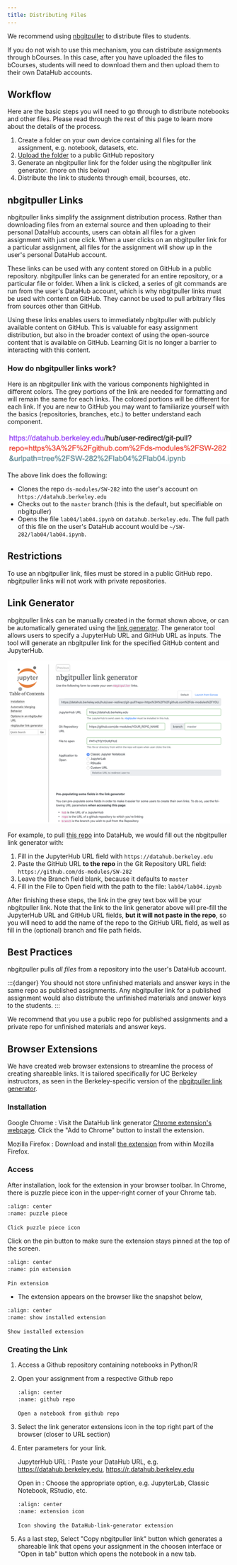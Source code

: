 ```yaml
---
title: Distributing Files
---
```


We recommend using [nbgitpuller](https://nbgitpuller.readthedocs.io) to
distribute files to students.

If you do not wish to use this mechanism, you can distribute assignments
through bCourses. In this case, after you have uploaded the files to bCourses,
students will need to download them and then upload them to their own
DataHub accounts.

## Workflow

Here are the basic steps you will need to go through to distribute notebooks
and other files. Please read through the rest of this page to learn more about
the details of the process.

1. Create a folder on your own device containing all files for the assignment, e.g. notebook, datasets, etc.
1. [Upload the folder](pushing-to-github.md) to a public GitHub repository
1. Generate an nbgitpuller link for the folder using the nbgitpuller link generator. (more on this below)
1. Distribute the link to students through email, bcourses, etc.

## nbgitpuller Links

nbgitpuller links simplify the assignment distribution process. Rather than
downloading files from an external source and then uploading to their personal
DataHub accounts, users can obtain all files for a given assignment with
just one click. When a user clicks on an nbgitpuller link for a particular
assignment, all files for the assignment will show up in the user's personal
DataHub account.

These links can be used with any content stored on GitHub in a public
repository. nbgitpuller links can be generated for an entire repository, or a
particular file or folder. When a link is clicked, a series of git commands are
run from the user's DataHub account, which is why nbgitpuller links must be
used with content on GitHub. They cannot be used to pull arbitrary files from
sources other than GitHub.

Using these links enables users to immediately nbgitpuller with publicly
available content on GitHub. This is valuable for easy assignment distribution,
but also in the broader context of using the open-source content that is
available on GitHub. Learning Git is no longer a barrier to interacting with
this content.

### How do nbgitpuller links work?

Here is an nbgitpuller link with the various components highlighted in different colors. The grey portions of the link are needed for formatting and will remain the same for each links. The colored portions will be different for each link. If you are new to GitHub you may want to familiarize yourself with the basics (repositories, branches, etc.) to better understand each component.

![link components](link-components.png)

The above link does the following:

* Clones the repo `ds-modules/SW-282` into the user's account on `https://datahub.berkeley.edu`
* Checks out to the `master` branch (this is the default, but specifiable on nbgitpuller)
* Opens the file `lab04/lab04.ipynb` on `datahub.berkeley.edu`. The full path of this file on the user's DataHub account would be `~/SW-282/lab04/lab04.ipynb`.

## Restrictions

To use an nbgitpuller link, files must be stored in a public GitHub repo.
nbgitpuller links will not work with private repositories.

## Link Generator

nbgitpuller links can be manually created in the format shown above, or can be automatically generated using the [link generator](https://jupyterhub.github.io/nbgitpuller/link?hub=https://datahub.berkeley.edu&repo=https://github.com/ds-modules/). The generator tool allows users to specify a JupyterHub URL and GitHub URL as inputs. The tool will generate an nbgitpuller link for the specified GitHub content and JupyterHub.

![nbgitpuller](nbgitpuller.png)

For example, to pull [this repo](https://github.com/ds-modules/SW-282/tree/master/lab04/lab04.ipynb) into DataHub, we would fill out the nbgitpuller link generator with:

1. Fill in the JupyterHub URL field with `https://datahub.berkeley.edu`
2. Paste the GitHub URL **to the repo** in the Git Repository URL field: `https://github.com/ds-modules/SW-282`
3. Leave the Branch field blank, because it defaults to `master`
4. Fill in the File to Open field with the path to the file: `lab04/lab04.ipynb`

After finishing these steps, the link in the grey text box will be your nbgitpuller link. Note that the link to the link generator above will pre-fill the JupyterHub URL and GitHub URL fields, **but it will not paste in the repo**, so you will need to add the name of the repo to the GitHub URL field, as well as fill in the (optional) branch and file path fields.

## Best Practices

nbgitpuller pulls _all files_ from a repository into the user's DataHub account.

:::{danger}
You should not store unfinished materials and answer keys in the same repo as
published assignments. Any nbgitpuller link for a published assignment would
also distribute the unfinished materials and answer keys to the students.
:::


We recommend that you use a public repo for published assignments and a private repo for unfinished materials and answer keys.

## Browser Extensions

We have created web browser extensions to streamline the process of creating shareable links. It is tailored specifically for UC Berkeley instructors, as seen in the Berkeley-specific version of the [nbgitpuller link generator](https://github.com/berkeley-dsep-infra/nbgitpuller-link-generator-webextension).

### Installation

Google Chrome
: Visit the DataHub link generator [Chrome extension's
webpage](https://chromewebstore.google.com/detail/datahub-link-generator/ijbgangngghdanhcnaliiobbiffocahf?hl=en).
Click the "Add to Chrome" button to install the extension.

Mozilla Firefox
: Download and install [the
extension](https://addons.mozilla.org/en-US/firefox/addon/nbgitpuller-link-generator)
from within Mozilla Firefox.


### Access

After installation, look for the extension in your browser toolbar. In Chrome, there is puzzle piece icon in the upper-right corner of your Chrome tab.

```{figure} ../images/link-generator.png
:align: center
:name: puzzle piece

Click puzzle piece icon
``` 

Click on the pin button to make sure the extension stays pinned at the top of the screen.

```{figure} ../images/pin-extension.png
:align: center
:name: pin extension

Pin extension
``` 

- The extension appears on the browser like the snapshot below,

```{figure} ../images/installed-extension.png
:align: center
:name: show installed extension

Show installed extension
``` 

### Creating the Link

1. Access a Github repository containing notebooks in Python/R

1. Open your assignment from a respective Github repo

   ```{figure} ../images/github-notebook.png
   :align: center
   :name: github repo
   
   Open a notebook from github repo
   ``` 

1. Select the link generator extensions icon in the top right part of the browser (closer to URL section)

1. Enter parameters for your link.

   JupyterHub URL
   : Paste your DataHub URL, e.g. https://datahub.berkeley.edu, https://r.datahub.berkeley.edu

   Open in
   : Choose the appropriate option, e.g. JupyterLab, Classic Notebook, RStudio, etc.


   ```{figure} ../images/extension.png
   :align: center
   :name: extension icon
   
   Icon showing the DataHub-link-generator extension
   ```

1. As a last step, Select "Copy nbgitpuller link" button which generates a shareable link that opens your assignment in the choosen interface or "Open in tab" button which opens the notebook in a new tab. 
